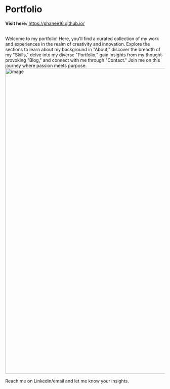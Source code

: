 # Portfolio

**Visit here:** https://phanee16.github.io/

<br>
Welcome to my portfolio! Here, you'll find a curated collection of my work and experiences in the realm of creativity and innovation. Explore the sections to learn about my background in "About," discover the breadth of my "Skills," delve into my diverse "Portfolio," gain insights from my thought-provoking "Blog," and connect with me through "Contact." Join me on this journey where passion meets purpose.
<br>

<img width="964" alt="image" src="https://github.com/phanee16/phanee16.github.io/assets/47351536/ed7b3ccc-499f-4a63-835b-23388de519a3">


Reach me on Linkedin/email and let me know your insights.
